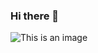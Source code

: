 ### Hi there 👋
![This is an image](https://www.canva.com/design/DAFO8lIxuiE/BvYU2H70x_8wnSrPE8YMzA/edit?utm_content=DAFO8lIxuiE&utm_campaign=designshare&utm_medium=link2&utm_source=sharebutton)
<!--
**OmarAlduais/omaralduais** is a ✨ _special_ ✨ repository because its `README.md` (this file) appears on your GitHub profile.

Here are some ideas to get you started:

- 🔭 I’m currently working on ...
- 🌱 I’m currently learning ...
- 👯 I’m looking to collaborate on ...
- 🤔 I’m looking for help with ...
- 💬 Ask me about ...
- 📫 How to reach me: ...
- 😄 Pronouns: ...
- ⚡ Fun fact: ...
-->
